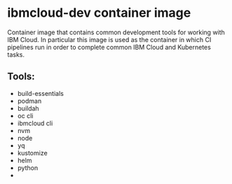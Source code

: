 # ibmcloud-dev container image

Container image that contains common development tools for working with IBM Cloud. In particular this image
is used as the container in which CI pipelines run in order to complete common IBM Cloud and Kubernetes tasks.

## Tools:

- build-essentials
- podman
- buildah
- oc cli
- ibmcloud cli
- nvm
- node
- yq
- kustomize
- helm
- python
- 